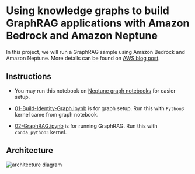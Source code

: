 # Using knowledge graphs to build GraphRAG applications with Amazon Bedrock and Amazon Neptune

In this project, we will run a GraphRAG sample using Amazon Bedrock and Amazon Neptune. More details can be found on [AWS blog post](https://aws.amazon.com/blogs/database/using-knowledge-graphs-to-build-graphrag-applications-with-amazon-bedrock-and-amazon-neptune/).

## Instructions
 - You may run this notebook on [Neptune graph notebooks](https://docs.aws.amazon.com/neptune/latest/userguide/graph-notebooks.html) for easier setup.

 - [01-Build-Identity-Graph.ipynb](./01-Build-Identity-Graph.ipynb) is for graph setup. Run this with `Python3` kernel came from graph notebook.
 - [02-GraphRAG.ipynb](./02-GraphRAG.ipynb) is for running GraphRAG. Run this with `conda_python3` kernel.

## Architecture

![architecture diagram](https://d2908q01vomqb2.cloudfront.net/887309d048beef83ad3eabf2a79a64a389ab1c9f/2024/07/20/DBBLOG-4251-Architecture.png)
